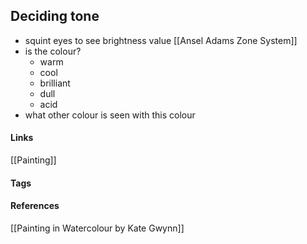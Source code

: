 ## Deciding tone
- squint eyes to see brightness value [[Ansel Adams Zone System]]
- is the colour?
	- warm
	- cool
	- brilliant
	- dull
	- acid
- what other colour is seen with this colour

#### Links
[[Painting]]

#### Tags

#### References
[[Painting in Watercolour by Kate Gwynn]]